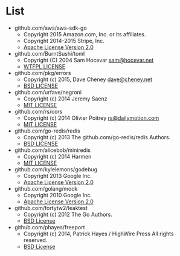 # List
- github.com/aws/aws-sdk-go
  - Copyright 2015 Amazon.com, Inc. or its affiliates.
  - Copyright 2014-2015 Stripe, Inc.
  - [Apache License Version 2.0](https://github.com/aws/aws-sdk-go/blob/master/LICENSE.txt)
- github.com/BurntSushi/toml
  - Copyright (C) 2004 Sam Hocevar <sam@hocevar.net>
  - [WTFPL LICENSE](https://github.com/BurntSushi/toml/blob/master/COPYING)
- github.com/pkg/errors
  - Copyright (c) 2015, Dave Cheney <dave@cheney.net>
  - [BSD LICENSE](https://github.com/pkg/errors/blob/master/LICENSE)
- github.com/urfave/negroni
  - Copyright (c) 2014 Jeremy Saenz
  - [MIT LICENSE](https://github.com/urfave/negroni/blob/master/LICENSE)
- github.com/rs/cors
  - Copyright (c) 2014 Olivier Poitrey <rs@dailymotion.com>
  - [MIT LICENSE](https://github.com/rs/cors/blob/master/LICENSE)
- github.com/go-redis/redis
  - Copyright (c) 2013 The github.com/go-redis/redis Authors.
  - [BSD LICENSE](https://github.com/go-redis/redis/blob/v5/LICENSE)
- github.com/alicebob/miniredis
  - Copyright (c) 2014 Harmen
  - [MIT LICENSE](https://github.com/alicebob/miniredis/blob/master/LICENSE)
- github.com/kylelemons/godebug
  - Copyright 2013 Google Inc.
  - [Apache License Version 2.0](https://github.com/kylelemons/godebug/blob/master/LICENSE)
- github.com/golang/mock
  - Copyright 2010 Google Inc.
  - [Apache License Version 2.0](https://github.com/golang/mock/blob/master/LICENSE)
- github.com/fortytw2/leaktest
  - Copyright (c) 2012 The Go Authors.
  - [BSD License](https://github.com/fortytw2/leaktest/blob/master/LICENSE)
- github.com/phayes/freeport
  - Copyright (c) 2014, Patrick Hayes / HighWire Press All rights reserved.
  - [BSD License](https://github.com/phayes/freeport/blob/master/LICENSE.md)
